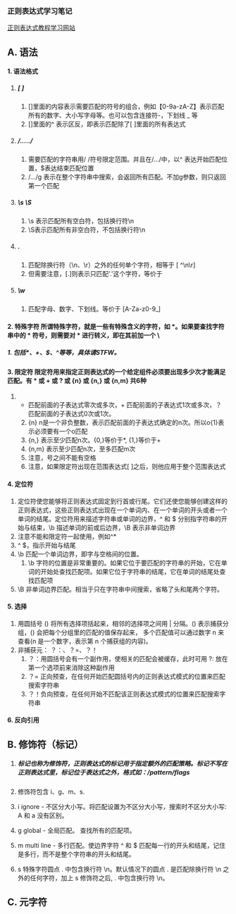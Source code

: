 ### 正则表达式学习笔记

[正则表达式教程学习网站](https://www.runoob.com/regexp/regexp-syntax.html)



## A.	语法

#### 1.	语法格式

1. ##### [ ] 

   1. []里面的内容表示需要匹配的符号的组合，例如【0-9a-zA-Z】表示匹配所有的数字、大小写字母等。也可以包含连接符-，下划线 _ 等
   2. []里面的^ 表示区反，即表示匹配除了[ ]里面的所有表达式

2. ##### /...../

   1. 需要匹配的字符串用/    /符号限定范围。并且在/.../中，以^ 表达开始匹配位置，$表达结束匹配位置
   2. /.../g   表示在整个字符串中搜索，会返回所有匹配。不加g参数，则只返回第一个匹配

3. ##### \s    \S

   1. \s 表示匹配所有空白符，包括换行符\n
   2. \S表示匹配所有非空白符，不包括换行符\n

4. #####      .

   1. 匹配除换行符（\n、\r）之外的任何单个字符，相等于 [ ^\n\r]
   2. 但需要注意，[.]则表示只匹配'.'这个字符，等价于

5. ##### \w

   1. 匹配字母、数字、下划线。等价于 [A-Za-z0-9_]

#### 2.	特殊字符	所谓特殊字符，就是一些有特殊含义的字符，如 *。如果要查找字符串中的 * 符号，则需要对 * 进行转义，即在其前加一个 \

##### 	1. 包括*、+、$、^等等，具体请STFW。



#### 3.	限定符	限定符用来指定正则表达式的一个给定组件必须要出现多少次才能满足匹配。有 * 或 + 或 ? 或 {n} 或 {n,} 或 {n,m} 共6种

1. *	匹配前面的子表达式零次或多次，+	匹配前面的子表达式1次或多次，？	匹配前面的子表达式0次或1次。

	2.	{n}	n是一个非负整数，表示匹配前面的子表达式确定的n次。所以o{1}表示必须要有一个o匹配
	3.	{n,}    表示至少匹配n次。{0,}等价于*, {1,}等价于+
	4.	{n,m} 表示至少匹配n次，至多匹配m次
	5.	注意，号之间不能有空格
	6.	注意，如果限定符出现在范围表达式[ ]之后，则他应用于整个范围表达式



#### 4.	定位符	

1. 定位符使您能够将正则表达式固定到行首或行尾。它们还使您能够创建这样的正则表达式，这些正则表达式出现在一个单词内、在一个单词的开头或者一个单词的结尾。定位符用来描述字符串或单词的边界，^ 和 $ 分别指字符串的开始与结束，\b 描述单词的前或后边界，\B 表示非单词边界
2. 注意不能和限定符一起使用，例如^*
3. ^ $，指示开始与结尾
4. \b 匹配一个单词边界，即字与空格间的位置。
   1. \b 字符的位置是非常重要的。如果它位于要匹配的字符串的开始，它在单词的开始处查找匹配项。如果它位于字符串的结尾，它在单词的结尾处查找匹配项
5. \B 非单词边界匹配。相当于只在字符串中间搜索，省略了头和尾两个字符。



#### 5.	选择

1. 用圆括号 () 将所有选择项括起来，相邻的选择项之间用 | 分隔。() 表示捕获分组，() 会把每个分组里的匹配的值保存起来， 多个匹配值可以通过数字 n 来查看(n 是一个数字，表示第 n 个捕获组的内容)。
2. 非捕获元： ？：、？=、？！
   1. ？：用圆括号会有一个副作用，使相关的匹配会被缓存，此时可用 ?: 放在第一个选项前来消除这种副作用
   2. ？= 正向预查，在任何开始匹配圆括号内的正则表达式模式的位置来匹配搜索字符串
   3. ？！负向预查，在任何开始不匹配该正则表达式模式的位置来匹配搜索字符串



#### 6.	反向引用





## B.	修饰符（标记）

1. ##### 标记也称为修饰符，正则表达式的标记用于指定额外的匹配策略。标记不写在正则表达式里，标记位于表达式之外，格式如：/pattern/flags

2. 修饰符包含 i、g、m、s.

3. i     ignore - 不区分大小写。将匹配设置为不区分大小写，搜索时不区分大小写: A 和 a 没有区别。

4. g	global - 全局匹配。	查找所有的匹配项。

5. m	multi line - 多行匹配。使边界字符 ^ 和 $ 匹配每一行的开头和结尾，记住是多行，而不是整个字符串的开头和结尾。

6. s	特殊字符圆点 . 中包含换行符 \n。默认情况下的圆点 . 是匹配除换行符 \n 之外的任何字符，加上 s 修饰符之后, . 中包含换行符 \n。

## C.	元字符

